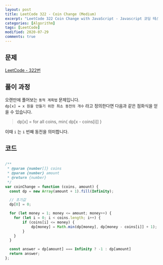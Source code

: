 ```yaml
---
layout: post
title: LeetCode 322 - Coin Change (Medium)
excerpt: "LeetCode 322 Coin Change with JavaScript - Javascript 코딩 테스트 대비"
categories: [Algorithm]
tags: [LeetCode]
modified: 2020-07-29
comments: true
---
```


## 문제
[LeetCode - 322번](https://leetcode.com/problems/coin-change/)

## 풀이 과정
오랜만에 풀어보는 `동적 계획법` 문제입니다. <br>
`dp[x] = x 원을 만들기 위한 최소 동전의 개수` 라고 정의한다면 다음과 같은 점화식을 얻을 수 있습니다. <br>

> dp[x] = for all coins, min{ dp[x - coins[i]] }

이때 `i` 는 `i` 번째 동전을 의미합니다. <br>


## 코드

~~~ javascript

/**
 * @param {number[]} coins
 * @param {number} amount
 * @return {number}
 */
var coinChange = function (coins, amount) {
  const dp = new Array(amount + 1).fill(Infinity);

  // 초기값
  dp[0] = 0;

  for (let money = 1; money <= amount; money++) {
    for (let i = 0; i < coins.length; i++) {
        if (coins[i] <= money) {
            dp[money] = Math.min(dp[money], dp[money - coins[i]] + 1);
        } 
    }
  }

  const answer = dp[amount] === Infinity ? -1 : dp[amount]
  return answer;
};

~~~
